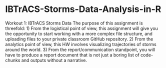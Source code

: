 # IBTrACS-Storms-Data-Analysis-in-R
Workout 1: IBTrACS Storms Data  The purpose of this assignment is threefold: 1) From the logistical point of view, this assignment will give you the opportunity to start working with a more complex file structure, and uploading files to your private classroom GitHub repository. 2) From the analytics point of view, this HW involves visualizing trajectories of storms around the world. 3) From the report/communication standpoint, you will have to produce a report document that is not just a boring list of code-chunks and outputs without a narrative.
